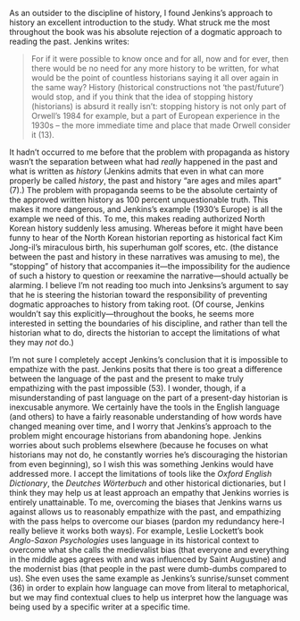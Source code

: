 As an outsider to the discipline of history, I found Jenkins’s approach to history an excellent introduction to the study. What struck me the most throughout the book was his absolute rejection of a dogmatic approach to reading the past. Jenkins writes:

>For if it were possible to know once and for all, now and for ever, then there would be no need for any more history to be written, for what would be the point of countless historians saying it all over again in the same way? History (historical constructions not ‘the past/future’) would stop, and if you think that the idea of stopping history (historians) is absurd it really isn’t: stopping history is not only part of Orwell’s 1984 for example, but a part of European experience in the 1930s – the more immediate time and place that made Orwell consider it (13).

It hadn’t occurred to me before that the problem with propaganda as history wasn’t the separation between what had *really* happened in the past and what is written as *history* (Jenkins admits that even in what can more properly be called *history*, the past and history “are ages and miles apart” (7).) The problem with propaganda seems to be the absolute certainty of the approved written history as 100 percent unquestionable truth. This makes it more dangerous, and Jenkins’s example (1930’s Europe) is all the example we need of this. To me, this makes reading authorized North Korean history suddenly less amusing. Whereas before it might have been funny to hear of the North Korean historian reporting as historical fact Kim Jong-il’s miraculous birth, his superhuman golf scores, etc. (the distance between the past and history in these narratives was amusing to me), the “stopping” of history that accompanies it—the impossibility for the audience of such a history to question or reexamine the narrative—should actually be alarming. I believe I’m not reading too much into Jenksins’s argument to say that he is steering the historian toward the responsibility of preventing dogmatic approaches to history from taking root. (Of course, Jenkins wouldn’t say this explicitly—throughout the books, he seems more interested in setting the boundaries of his discipline, and rather than tell the historian what to do, directs the historian to accept the limitations of what they may *not* do.)

I’m not sure I completely accept Jenkins’s conclusion that it is impossible to empathize with the past. Jenkins posits that there is too great a difference between the language of the past and the present to make truly empathizing with the past impossible (53). I wonder, though, if a misunderstanding of past language on the part of a present-day historian is inexcusable anymore. We certainly have the tools in the English language (and others) to have a fairly reasonable understanding of how words have changed meaning over time, and I worry that Jenkins’s approach to the problem might encourage historians from abandoning hope. Jenkins worries about such problems elsewhere (because he focuses on what historians may not do, he constantly worries he’s discouraging the historian from even beginning), so I wish this was something Jenkins would have addressed more. I accept the limitations of tools like the *Oxford English Dictionary*, the *Deutches Wörterbuch* and other historical dictionaries, but I think they may help us at least approach an empathy that Jenkins worries is entirely unattainable. To me, overcoming the biases that Jenkins warns us against allows us to reasonably empathize with the past, and empathizing with the pass helps to overcome our biases (pardon my redundancy here-I really believe it works both ways). For example, Leslie Lockett’s book *Anglo-Saxon Psychologies* uses language in its historical context to overcome what she calls the medievalist bias (that everyone and everything in the middle ages agrees with and was influenced by Saint Augustine) and the modernist bias (that people in the past were dumb-dumbs compared to us). She even uses the same example as Jenkins’s sunrise/sunset comment (36) in order to explain how language can move from literal to metaphorical, but we may find contextual clues to help us interpret how the language was being used by a specific writer at a specific time.
